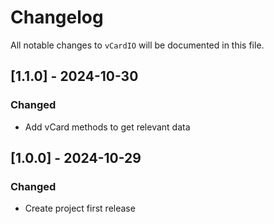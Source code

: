 # Changelog

All notable changes to `vCardIO` will be documented in this file.

## [1.1.0] - 2024-10-30
### Changed
- Add vCard methods to get relevant data

## [1.0.0] - 2024-10-29
### Changed
- Create project first release
